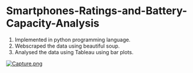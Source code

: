 # Smartphones-Ratings-and-Battery-Capacity-Analysis
1. Implemented in python programming language.
2. Webscraped the data using beautiful soup.
2. Analysed the data using Tableau using bar plots.

[![Capture.png](https://i.postimg.cc/fTpfYjxc/Capture.png)](https://postimg.cc/mt39s9pk)
